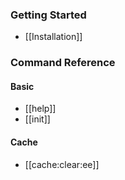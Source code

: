 ### Getting Started

* [[Installation]]

### Command Reference

#### Basic
* [[help]]
* [[init]]

#### Cache
* [[cache:clear:ee]]
